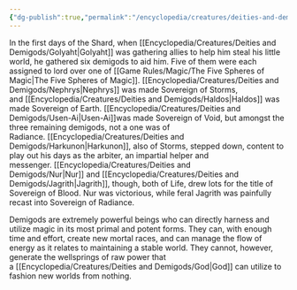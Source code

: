 ```yaml
---
{"dg-publish":true,"permalink":"/encyclopedia/creatures/deities-and-demigods/demigod/"}
---
```


In the first days of the Shard, when [[Encyclopedia/Creatures/Deities and Demigods/Golyaht\|Golyaht]] was gathering allies to help him steal his little world, he gathered six demigods to aid him. Five of them were each assigned to lord over one of [[Game Rules/Magic/The Five Spheres of Magic\|The Five Spheres of Magic]]. [[Encyclopedia/Creatures/Deities and Demigods/Nephrys\|Nephrys]] was made Sovereign of Storms, and [[Encyclopedia/Creatures/Deities and Demigods/Haldos\|Haldos]] was made Sovereign of Earth. [[Encyclopedia/Creatures/Deities and Demigods/Usen-Ai\|Usen-Ai]]was made Sovereign of Void, but amongst the three remaining demigods, not a one was of Radiance. [[Encyclopedia/Creatures/Deities and Demigods/Harkunon\|Harkunon]], also of Storms, stepped down, content to play out his days as the arbiter, an impartial helper and messenger. [[Encyclopedia/Creatures/Deities and Demigods/Nur\|Nur]] and [[Encyclopedia/Creatures/Deities and Demigods/Jagrith\|Jagrith]], though, both of Life, drew lots for the title of Sovereign of Blood. Nur was victorious, while feral Jagrith was painfully recast into Sovereign of Radiance. 

Demigods are extremely powerful beings who can directly harness and utilize magic in its most primal and potent forms. They can, with enough time and effort, create new mortal races, and can manage the flow of energy as it relates to maintaining a stable world. They cannot, however, generate the wellsprings of raw power that a [[Encyclopedia/Creatures/Deities and Demigods/God\|God]] can utilize to fashion new worlds from nothing.